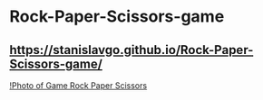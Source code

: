 # Rock-Paper-Scissors-game
## https://stanislavgo.github.io/Rock-Paper-Scissors-game/
[!Photo of Game Rock Paper Scissors](./images/photo-of-game.png)